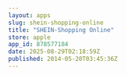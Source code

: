 ```yaml
---
layout: apps
slug: shein-shopping-online
title: "SHEIN-Shopping Online"
store: apple
app_id: 878577184
date: 2025-08-29T02:18:59Z
published: 2014-05-20T03:45:36Z
---
```

